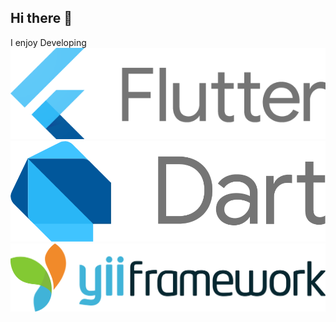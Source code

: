 ## Hi there 👋

I enjoy Developing 
![flutter](assets/flutter.png)
![dart](assets/dart.png)
![yii2](assets/yii2.png)
<!--
**efraimkasenga/efraimkasenga** is a ✨ _special_ ✨ repository because its `README.md` (this file) appears on your GitHub profile.

Here are some ideas to get you started:

- 🔭 I’m currently working on ...
- 🌱 I’m currently learning ...
- 👯 I’m looking to collaborate on ...
- 🤔 I’m looking for help with ...
- 💬 Ask me about ...
- 📫 How to reach me: ...
- 😄 Pronouns: ...
- ⚡ Fun fact: ...
-->

